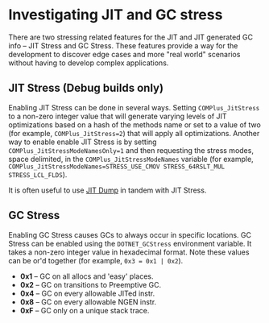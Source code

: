 # Investigating JIT and GC stress

There are two stressing related features for the JIT and JIT generated GC info &ndash; JIT Stress and GC Stress. These features provide a way for the development to discover edge cases and more "real world" scenarios without having to develop complex applications.

## JIT Stress (Debug builds only)

Enabling JIT Stress can be done in several ways. Setting `COMPlus_JitStress` to a non-zero integer value that will generate varying levels of JIT optimizations based on a hash of the methods name or set to a value of two (for example, `COMPlus_JitStress=2`) that will apply all optimizations. Another way to enable enable JIT Stress is by setting `COMPlus_JitStressModeNamesOnly=1` and then requesting the stress modes, space delimited, in the `COMPlus_JitStressModeNames` variable (for example, `COMPlus_JitStressModeNames=STRESS_USE_CMOV STRESS_64RSLT_MUL STRESS_LCL_FLDS`).

It is often useful to use [JIT Dump](./viewing-jit-dumps.md) in tandem with JIT Stress.

## GC Stress

Enabling GC Stress causes GCs to always occur in specific locations. GC Stress can be enabled using the `DOTNET_GCStress` environment variable. It takes a non-zero integer value in hexadecimal format. Note these values can be or'd together (for example, `0x3 = 0x1 | 0x2`).

- **0x1** &ndash; GC on all allocs and 'easy' places.
- **0x2** &ndash; GC on transitions to Preemptive GC.
- **0x4** &ndash; GC on every allowable JITed instr.
- **0x8** &ndash; GC on every allowable NGEN instr.
- **0xF** &ndash; GC only on a unique stack trace.
